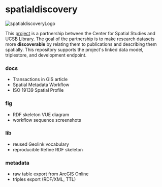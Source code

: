 # spatialdiscovery
![spatialdiscoveryLogo](http://spatial.ucsb.edu/wp-content/uploads/spatial_discovery_sponsors1.png)

This [project](http://spatial.ucsb.edu/research/spatial-discovery) is a partnership between the Center for Spatial Studies and UCSB Library. The goal of the partnership is to make research datasets more **discoverable** by relating them to publications and describing them spatially. This repository supports the project's linked data model, triplestore, and development endpoint.

### docs
* Transactions in GIS article
* Spatial Metadata Workflow
* ISO 19139 Spatial Profile

### fig
* RDF skeleton VUE diagram
* workflow sequence screenshots

### lib
* reused Geolink vocabulary
* reproducible Refine RDF skeleton

### metadata
* raw table export from ArcGIS Online
* triples export (RDF/XML, TTL)
